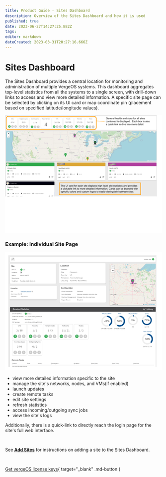 ```yaml
---
title: Product Guide - Sites Dashboard
description: Overview of the Sites Dashboard and how it is used
published: true
date: 2023-06-27T14:27:25.882Z
tags: 
editor: markdown
dateCreated: 2023-03-31T20:27:16.666Z
---
```


# Sites Dashboard

The Sites Dashboard provides a central location for monitoring and administration of multiple VergeOS systems. This dashboard aggregates top-level statistics from all the systems to a single screen, with drill-down links to access and view more detailed information. A specific site page can be selected by clicking on its UI card or map coordinate pin (placement based on specified latitude/longitude values).

![sitedash-main.png](/docs/public/userguide-sshots/sitedash-main.png)

### Example: Individual Site Page

![sitepage.png](/docs/public/userguide-sshots/sitepage.png)

-   view more detailed information specific to the site
-   manage the site's networks, nodes, and VMs(if enabled)
-   launch updates
-   create remote tasks
-   edit site settings
-   refresh statistics
-   access incoming/outgoing sync jobs
-   view the site's logs

Additionally, there is a quick-link to directly reach the login page for the site's full web interface.

<br>

See [**Add Sites**](/docs/product-guide/configuringsitesdash-addingsites) for instructions on adding a site to the Sites Dashboard.

<br>

[Get vergeOS license keys](https://www.verge.io/test-drive){ target="_blank" .md-button }